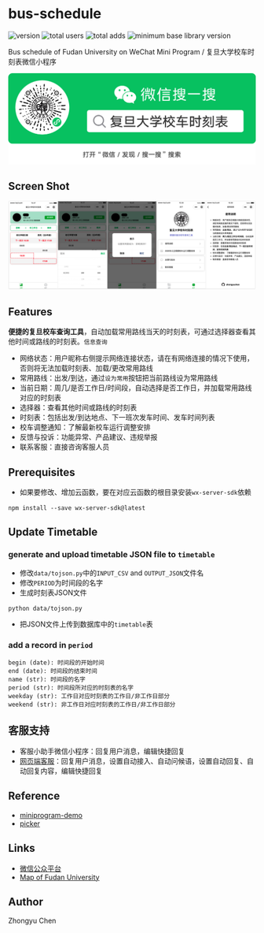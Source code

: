 # bus-schedule

![version](https://img.shields.io/badge/version-1.2.5-66c2a5.svg)
![total users](https://img.shields.io/badge/total%20users-15%2C259-fc8d62.svg)
![total adds](https://img.shields.io/badge/total%20adds-3%2C660-red.svg)
![minimum base library version](https://img.shields.io/badge/minimum%20base%20library%20version-2.1.0-blue.svg)

Bus schedule of Fudan University on WeChat Mini Program / 复旦大学校车时刻表微信小程序

![ercode](pic/ercode.png)

## Screen Shot

![screen shot](pic/screenshot.jpg)

## Features

__便捷的复旦校车查询工具__，自动加载常用路线当天的时刻表，可通过选择器查看其他时间或路线的时刻表。`信息查询`
* 网络状态：用户昵称右侧提示网络连接状态，请在有网络连接的情况下使用，否则将无法加载时刻表、加载/更改常用路线
* 常用路线：出发/到达，通过`设为常用`按钮把当前路线设为常用路线
* 当前日期：周几/是否工作日/时间段，自动选择是否工作日，并加载常用路线对应的时刻表
* 选择器：查看其他时间或路线的时刻表
* 时刻表：包括出发/到达地点、下一班次发车时间、发车时间列表
* 校车调整通知：了解最新校车运行调整安排
* 反馈与投诉：功能异常、产品建议、违规举报
* 联系客服：直接咨询客服人员

## Prerequisites

* 如果要修改、增加云函数，要在对应云函数的根目录安装`wx-server-sdk`依赖
```commandline
npm install --save wx-server-sdk@latest
```

## Update Timetable

### generate and upload timetable JSON file to `timetable`

* 修改`data/tojson.py`中的`INPUT_CSV` and `OUTPUT_JSON`文件名
* 修改`PERIOD`为时间段的名字
* 生成时刻表JSON文件
```
python data/tojson.py
```
* 把JSON文件上传到数据库中的`timetable`表

### add a record in `period`

```
begin (date): 时间段的开始时间
end (date): 时间段的结束时间
name (str): 时间段的名字
period (str): 时间段所对应的时刻表的名字
weekday (str): 工作日对应时刻表的工作日/非工作日部分
weekend (str): 非工作日对应时刻表的工作日/非工作日部分
```

## 客服支持

* 客服小助手微信小程序：回复用户消息，编辑快捷回复
* [网页端客服](https://mpkf.weixin.qq.com/)：回复用户消息，设置自动接入、自动问候语，设置自动回复、自动回复内容，编辑快捷回复

## Reference

* [miniprogram-demo](https://github.com/wechat-miniprogram/miniprogram-demo)
* [picker](https://developers.weixin.qq.com/miniprogram/dev/component/picker.html)

## Links

* [微信公众平台](https://mp.weixin.qq.com/)
* [Map of Fudan University](http://map.fudan.edu.cn)

## Author

Zhongyu Chen
